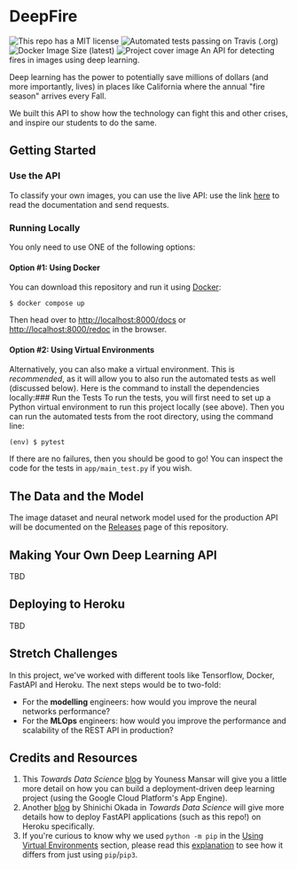 # DeepFire
![This repo has a MIT license](https://img.shields.io/github/license/UPstartDeveloper/Fire-Detection-API)
![Automated tests passing on Travis (.org)](https://img.shields.io/travis/UPstartDeveloper/Fire-Detection-API)
![Docker Image Size (latest)](https://img.shields.io/docker/image-size/zainrazatheupstart/fire-classifier-api/latest?style=flat-square)
![Project cover image](https://i.postimg.cc/d1tr9S2H/Screen-Shot-2021-09-02-at-12-37-00-PM.png)
An API for detecting fires in images using deep learning.

Deep learning has the power to potentially save millions of dollars (and more importantly, lives) in places like California where the annual "fire season" arrives every Fall.

We built this API to show how the technology can fight this and other crises, and inspire our students to do the same.

## Getting Started

### Use the API
To classify your own images, you can use the live API: use the link [here](https://fire-detection-api.herokuapp.com/docs) to read the documentation and send requests.

### Running Locally
You only need to use ONE of the following options:

#### Option #1: Using Docker
You can download this repository and run it using [Docker](https://www.docker.com/get-started):

```
$ docker compose up
```

Then head over to [http://localhost:8000/docs](http://localhost:8000/docs) or [http://localhost:8000/redoc](http://localhost:8000/redoc) in the browser.

#### Option #2: Using Virtual Environments

Alternatively, you can also make a virtual environment. This is *recommended*, as it will allow you to also run the automated tests as well 
(discussed below). Here is the command to install the dependencies locally:### Run the Tests
To run the tests, you will first need to set up a Python virtual environment to run this project locally (see above). Then you can run the automated tests from the root directory, using the command line:
```
(env) $ pytest
```
If there are no failures, then you should be good to go!
You can inspect the code for the tests in `app/main_test.py` if you wish.
## The Data and the Model
The image dataset and neural network model used for the production API will be documented on the [Releases](https://github.com/UPstartDeveloper/Fire-Detection-API/releases) page of this repository.

## Making Your Own Deep Learning API

TBD

## Deploying to Heroku

TBD
## Stretch Challenges

In this project, we've worked with different tools like Tensorflow, Docker, FastAPI and Heroku. The next steps would be to two-fold:

- For the **modelling** engineers: how would you improve the neural networks performance?
- For the **MLOps** engineers: how would you improve the performance and scalability of the REST API in production?

## Credits and Resources
1. This *Towards Data Science* [blog](https://towardsdatascience.com/a-step-by-step-tutorial-to-build-and-deploy-an-image-classification-api-95fa449f0f6a) by Youness Mansar will give you a little more detail on how you can build a deployment-driven deep learning project (using the Google Cloud Platform's App Engine).
2. Another [blog](https://towardsdatascience.com/how-to-deploy-your-fastapi-app-on-heroku-for-free-8d4271a4ab9#beb1) by  Shinichi Okada in *Towards Data Science* will give more details how to deploy FastAPI applications (such as this repo!) on Heroku specifically.
3. If you're curious to know why we used `python -m pip` in the [Using Virtual Environments](#using-virtual-environments) section, please read this [explanation](https://snarky.ca/why-you-should-use-python-m-pip/) to see how it differs from just using `pip`/`pip3`.
